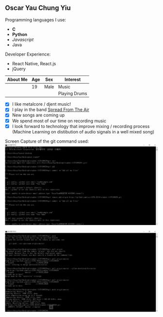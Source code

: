 Oscar Yau Chung Yiu
-----------
Programming languages I use:
- **C**
- **Python**
- *Javascript*
- Java

Developer Experience:
- React Native, React.js
- jQuery

| About Me | Age | Sex  | Interest      |
|----------|-----|------|---------------|
|          | 19  | Male | Music         |
|          |     |      | Playing Drums |


- [x] I like metalcore / djent music!
- [x] I play in the band [Spread From The Air](https://www.youtube.com/channel/UCOBKVXkJkPtjPFAHCN3wCng)
- [x] New songs are coming up
- [x] We spend most of our time on recording music
- [x] I look forward to technology that improve mixing / recording process (Machine Learning on distibution of audio signals in a well mixed song)

Screen Capture of the git command used:
<img src='./screen cap1.png' alt='capture 1'/>

<img src='./screen cap2.png' alt='capture 2'/>
